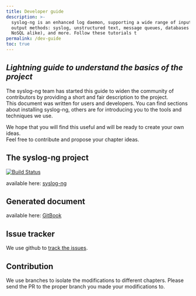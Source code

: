 ```yaml
---
title: Developer guide
description: >-
  syslog-ng is an enhanced log daemon, supporting a wide range of input and
  output methods: syslog, unstructured text, message queues, databases (SQL and
  NoSQL alike), and more. Follow these tutorials t
permalink: /dev-guide
toc: true
---
```


## _Lightning guide to understand the basics of the project_

The syslog-ng team has started this guide to widen the community of\
contributors by providing a short and fair description to the project.\
This document was written for users and developers. You can find sections\
about installing syslog-ng, others are for introducing you to the tools and techniques we use.

We hope that you will find this useful and will be ready to create your own ideas.\
Feel free to contribute and propose your chapter ideas.

## The syslog-ng project

[![Build Status](https://github.com/syslog-ng/syslog-ng/actions/workflows/devshell.yml/badge.svg)](https://ci.syslog-ng.com/view/OSE-DAILY-MONITOR/)

available here: [syslog-ng](http://www.github.com/balabit/syslog-ng)

## Generated document

available here: [GitBook](broken-reference)

## Issue tracker

We use github to [track the issues](https://github.com/balabit/syslog-ng-gitbook/issues).

## Contribution

We use branches to isolate the modifications to different chapters. Please send the PR to the proper branch you made your modifications to.
